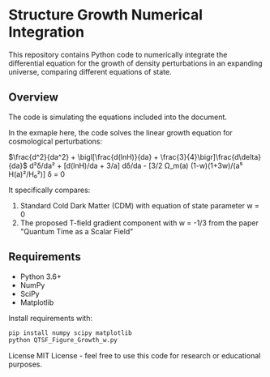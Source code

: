 # Structure Growth Numerical Integration

This repository contains Python code to numerically integrate the differential equation for the growth of density perturbations in an expanding universe, comparing different equations of state.

## Overview
The code is simulating the equations included into the document.

In the exmaple here, the code solves the linear growth equation for cosmological perturbations:

$\frac{d^2}{da^2} + \bigl[\frac{d(lnH)}{da} + \frac{3}{4}\bigr]\frac{d\delta}{da}$
d²δ/da² + [d(lnH)/da + 3/a] dδ/da - [3/2 Ω_m(a) (1-w)(1+3w)/(a⁵ H(a)²/H₀²)] δ = 0

It specifically compares:
1. Standard Cold Dark Matter (CDM) with equation of state parameter w = 0
2. The proposed T-field gradient component with w = -1/3 from the paper "Quantum Time as a Scalar Field"

## Requirements

- Python 3.6+
- NumPy
- SciPy
- Matplotlib

Install requirements with:
```bash
pip install numpy scipy matplotlib
python QTSF_Figure_Growth_w.py
```
License
MIT License - feel free to use this code for research or educational purposes.

